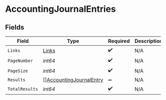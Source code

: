 # AccountingJournalEntries


## Fields

| Field                                                                     | Type                                                                      | Required                                                                  | Description                                                               |
| ------------------------------------------------------------------------- | ------------------------------------------------------------------------- | ------------------------------------------------------------------------- | ------------------------------------------------------------------------- |
| `Links`                                                                   | [Links](../../models/shared/links.md)                                     | :heavy_check_mark:                                                        | N/A                                                                       |
| `PageNumber`                                                              | *int64*                                                                   | :heavy_check_mark:                                                        | N/A                                                                       |
| `PageSize`                                                                | *int64*                                                                   | :heavy_check_mark:                                                        | N/A                                                                       |
| `Results`                                                                 | [][AccountingJournalEntry](../../models/shared/accountingjournalentry.md) | :heavy_minus_sign:                                                        | N/A                                                                       |
| `TotalResults`                                                            | *int64*                                                                   | :heavy_check_mark:                                                        | N/A                                                                       |